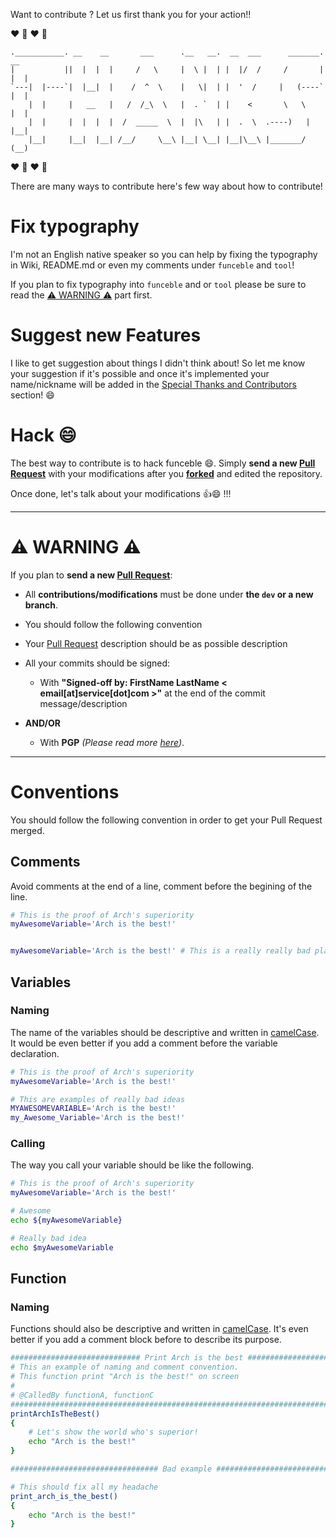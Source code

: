 Want to contribute ? Let us first thank you for your action!!

:heart: :tada: :heart: :tada:

```
.___________. __    __       ___      .__   __.  __  ___      _______.    __  
|           ||  |  |  |     /   \     |  \ |  | |  |/  /     /       |   |  |
`---|  |----`|  |__|  |    /  ^  \    |   \|  | |  '  /     |   (----`   |  |
    |  |     |   __   |   /  /_\  \   |  . `  | |    <       \   \       |  |
    |  |     |  |  |  |  /  _____  \  |  |\   | |  .  \  .----)   |      |__|
    |__|     |__|  |__| /__/     \__\ |__| \__| |__|\__\ |_______/       (__)
```

:heart: :tada: :heart: :tada:

There are many ways to contribute here's few way about how to contribute!

# Fix typography

I'm not an English native speaker so you can help by fixing the typography in Wiki, README.md or even my comments under `funceble` and `tool`!

If you plan to fix typography into `funceble` and or `tool` please be sure to read the [:warning: WARNING :warning:](https://github.com/funilrys/funceble/wiki/How-to-contribute%3F/#warning-warning-warning) part first.

# Suggest new Features

I like to get suggestion about things I didn't think about! So let me know your suggestion if it's possible and once it's implemented your name/nickname will be added in the [Special Thanks and Contributors](https://github.com/funilrys/funceble/wiki/Special-Thanks-and-Contributors) section! :smile:

# Hack :smile:

The best way to contribute is to hack funceble :smile:. Simply **send a new [Pull Request](https://github.com/funilrys/funceble/compare)** with your modifications after you **[forked](https://github.com/funilrys/funceble/pulls#fork-destination-box)** and edited the repository.

Once done, let's talk about your modifications :+1::smile: !!!

--------------------------------------------------------------------------------

# :warning: WARNING :warning:

If you plan to **send a new [Pull Request](https://github.com/funilrys/funceble/compare)**:

- All **contributions/modifications** must be done under **the `dev` or a new branch**.
- You should follow the following convention
- Your [Pull Request](https://github.com/funilrys/funceble/compare) description should be as possible description
- All your commits should be signed:

  - With **"Signed-off by: FirstName LastName < email[at]service[dot]com >"** at the end of the commit message/description

- **AND/OR**

  - With **PGP** _(Please read more [here](https://github.com/blog/2144-gpg-signature-verification))_.

--------------------------------------------------------------------------------

# Conventions

You should follow the following convention in order to get your Pull Request merged.

## Comments

Avoid comments at the end of a line, comment before the begining of the line.

```bash
# This is the proof of Arch's superiority
myAwesomeVariable='Arch is the best!'


myAwesomeVariable='Arch is the best!' # This is a really really bad place to comment that line
```

## Variables

### Naming

The name of the variables should be descriptive and written in [camelCase](https://en.wikipedia.org/wiki/Camel_case). It would be even better if you add a comment before the variable declaration.

```bash
# This is the proof of Arch's superiority
myAwesomeVariable='Arch is the best!'

# This are examples of really bad ideas
MYAWESOMEVARIABLE='Arch is the best!'
my_Awesome_Variable='Arch is the best!'
```

### Calling

The way you call your variable should be like the following.

```bash
# This is the proof of Arch's superiority
myAwesomeVariable='Arch is the best!'

# Awesome
echo ${myAwesomeVariable}

# Really bad idea
echo $myAwesomeVariable
```

## Function

### Naming

Functions should also be descriptive and written in [camelCase](https://en.wikipedia.org/wiki/Camel_case). It's even better if you add a comment block before to describe its purpose.

```bash
############################# Print Arch is the best ###########################
# This an example of naming and comment convention.
# This function print "Arch is the best!" on screen
#
# @CalledBy functionA, functionC
################################################################################
printArchIsTheBest()
{
    # Let's show the world who's superior!
    echo "Arch is the best!"
}

################################# Bad example ##################################

# This should fix all my headache
print_arch_is_the_best()
{
    echo "Arch is the best!"
}
```
